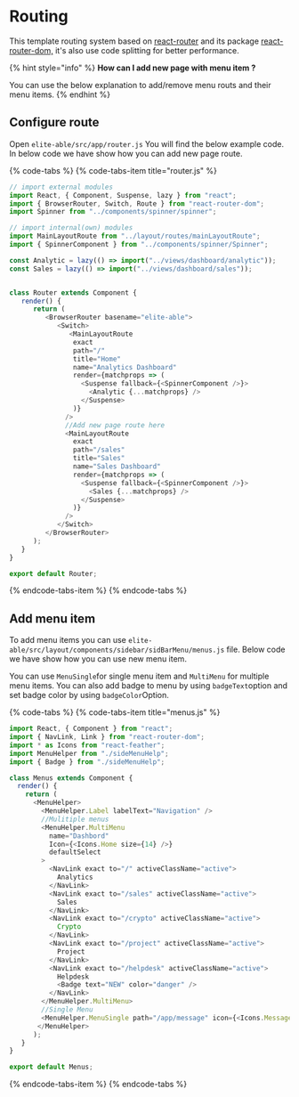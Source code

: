 # Routing

This template routing system based on [react-router](https://reacttraining.com/react-router/) and its package [react-router-dom,](https://reacttraining.com/react-router/web/guides/quick-start) it's also use code splitting for better performance.

{% hint style="info" %}
**How can I add new page with menu item ?**

You can use the below explanation to add/remove menu routs and their menu items.
{% endhint %}

## Configure route

Open `elite-able/src/app/router.js` You will find the below example code. In below code we have show how you can add new page route.

{% code-tabs %}
{% code-tabs-item title="router.js" %}
```javascript
// import external modules
import React, { Component, Suspense, lazy } from "react";
import { BrowserRouter, Switch, Route } from "react-router-dom";
import Spinner from "../components/spinner/spinner";

// import internal(own) modules
import MainLayoutRoute from "../layout/routes/mainLayoutRoute";
import { SpinnerComponent } from "../components/spinner/Spinner";

const Analytic = lazy(() => import("../views/dashboard/analytic"));
const Sales = lazy(() => import("../views/dashboard/sales"));


class Router extends Component {
   render() {
      return (
         <BrowserRouter basename="elite-able">
            <Switch>
               <MainLayoutRoute
                exact
                path="/"
                title="Home"
                name="Analytics Dashboard"
                render={matchprops => (
                  <Suspense fallback={<SpinnerComponent />}>
                    <Analytic {...matchprops} />
                  </Suspense>
                )}
              />
              //Add new page route here
              <MainLayoutRoute
                exact
                path="/sales"
                title="Sales"
                name="Sales Dashboard"
                render={matchprops => (
                  <Suspense fallback={<SpinnerComponent />}>
                    <Sales {...matchprops} />
                  </Suspense>
                )}
              />
            </Switch>
         </BrowserRouter>
      );
   }
}

export default Router;
```
{% endcode-tabs-item %}
{% endcode-tabs %}

## Add menu item

To add menu items you can use `elite-able/src/layout/components/sidebar/sidBarMenu/menus.js` file. Below code we have show how you can use new menu item.

You can use `MenuSingle`for single menu item and `MultiMenu` for multiple menu items. You can also add badge to menu by using `badgeText`option and set badge color by using `badgeColor`Option.

{% code-tabs %}
{% code-tabs-item title="menus.js" %}
```javascript
import React, { Component } from "react";
import { NavLink, Link } from "react-router-dom";
import * as Icons from "react-feather";
import MenuHelper from "./sideMenuHelp";
import { Badge } from "./sideMenuHelp";

class Menus extends Component {
  render() {
    return (
      <MenuHelper>
        <MenuHelper.Label labelText="Navigation" />
        //Mulitiple menus
        <MenuHelper.MultiMenu
          name="Dashbord"
          Icon={<Icons.Home size={14} />}
          defaultSelect
        >
          <NavLink exact to="/" activeClassName="active">
            Analytics
          </NavLink>
          <NavLink exact to="/sales" activeClassName="active">
            Sales
          </NavLink>
          <NavLink exact to="/crypto" activeClassName="active">
            Crypto
          </NavLink>
          <NavLink exact to="/project" activeClassName="active">
            Project
          </NavLink>
          <NavLink exact to="/helpdesk" activeClassName="active">
            Helpdesk
            <Badge text="NEW" color="danger" />
          </NavLink>
        </MenuHelper.MultiMenu>
        //Single Menu
        <MenuHelper.MenuSingle path="/app/message" icon={<Icons.MessageCircle size={14} />} text="Message" />
       </MenuHelper>
      );
   }
}

export default Menus;
```
{% endcode-tabs-item %}
{% endcode-tabs %}

